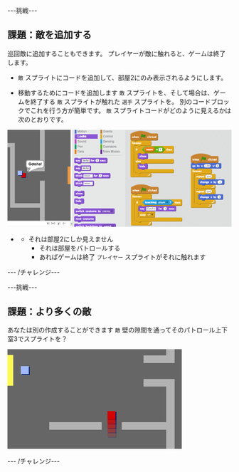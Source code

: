 \---挑戦\---

## 課題：敵を追加する

巡回敵に追加することもできます。 プレイヤーが敵に触れると、ゲームは終了します。

+ `敵` スプライトにコードを追加して、部屋2にのみ表示されるようにします。

+ 移動するためにコードを追加します `敵` スプライトを、そして場合は、ゲームを終了する `敵` スプライトが触れた `選手` スプライトを。 別のコードブロックでこれを行う方が簡単です。 `敵` スプライトコードがどのように見えるかは次のとおりです。

![スクリーンショット](images/world-enemy-code.png)

+ + それは部屋2にしか見えません
    + それは部屋をパトロールする
    + あればゲームは終了 `プレイヤー` スプライトがそれに触れます

\--- /チャレンジ\---

\---挑戦\---

## 課題：より多くの敵

あなたは別の作成することができます `敵` 壁の隙間を通ってそのパトロール上下室3でスプライトを？

![スクリーンショット](images/world-enemy2.png)

\--- /チャレンジ\---